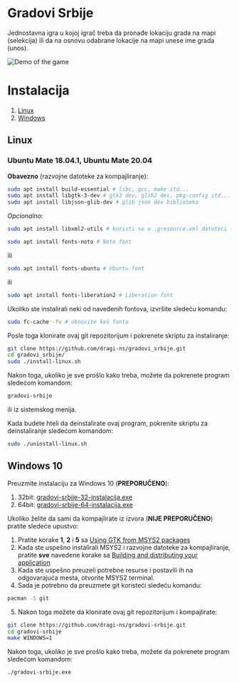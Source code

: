 # Gradovi Srbije
Jednostavna igra u kojoj igrač treba da pronađe lokaciju grada na mapi (selekcija) ili da na osnovu odabrane lokacije na mapi unese ime grada (unos).

![Demo of the game](demo.gif)

# Instalacija

1. [Linux](#linux)
2. [Windows](#windows-10)

## Linux

### Ubuntu Mate 18.04.1, Ubuntu Mate 20.04

**Obavezno** (razvojne datoteke za kompajliranje):
```bash
sudo apt install build-essential # libc, gcc, make itd...
sudo apt install libgtk-3-dev # gtk3 dev, glib2 dev, pkg-config itd...
sudo apt install libjson-glib-dev # glib json dev biblioteka
```
*Opcionalno*:

```bash
sudo apt install libxml2-utils # koristi se u .gresource.xml datoteci (xmllint)
```

```bash
sudo apt install fonts-noto # Noto font
```
ili

```bash
sudo apt install fonts-ubuntu # Ubuntu font
```
ili
```bash
sudo apt install fonts-liberation2 # Liberation font
```

Ukoliko ste instalirali neki od navedenih fontova, izvršite sledeću komandu:
```bash
sudo fc-cache -fv # obnovite keš fonta
```

Posle toga klonirate ovaj git repozitorijum i pokrenete skriptu za instaliranje:
```bash
git clone https://github.com/dragi-ns/gradovi_srbije.git
cd gradovi_srbije/
sudo ./install-linux.sh
```

Nakon toga, ukoliko je sve prošlo kako treba, možete da pokrenete program sledećom komandom:

```bash
gradovi-srbije
```

ili iz sistemskog menija.

Kada budete hteli da deinstalirate ovaj program, pokrenite skriptu za deinstaliranje sledećom komandom:
```bash
sudo ./uninstall-linux.sh
```

## Windows 10
Preuzmite instalaciju za Windows 10 (**PREPORUČENO**):

1. 32bit: [gradovi-srbije-32-instalacija.exe](https://github.com/dragi-ns/gradovi-srbije/releases/download/1.0/gradovi-srbije-32-instalacija.exe)
2. 64bit: [gradovi-srbije-64-instalacija.exe](https://github.com/dragi-ns/gradovi-srbije/releases/download/1.0/gradovi-srbije-64-instalacija.exe)

Ukoliko želite da sami da kompajlirate iz izvora (**NIJE PREPORUČENO**) pratite sledeće upustvo:

1. Pratite korake **1**, **2** i **5** sa [Using GTK from MSYS2 packages ](https://www.gtk.org/docs/installations/windows/#using-gtk-from-msys2-packages)
2. Kada ste uspešno instalirali MSYS2 i razvojne datoteke za kompajliranje, pratite **sve** navedene korake sa [Building and distributing your application ](https://www.gtk.org/docs/installations/windows/#building-and-distributing-your-application)
3. Kada ste uspešno preuzeli potrebne resurse i postavili ih na odgovarajuća mesta, otvorite MSYS2 terminal.
4. Sada je potrebno da preuzmete git koristeći sledeću komandu:
```bash
pacman -S git
```
5. Nakon toga možete da klonirate ovaj git repozitorijum i kompajlirate:
```bash
git clone https://github.com/dragi-ns/gradovi-srbije.git
cd gradovi-srbije
make WINDOWS=1
```
Nakon toga, ukoliko je sve prošlo kako treba, možete da pokrenete program sledećom komandom:

```bash
./gradovi-srbije.exe
```
